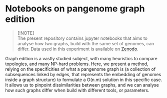 # Notebooks on pangenome graph edition

> [!NOTE]\
> The present repository contains jupyter notebooks that aims to analyse how two graphs, build with the same set of genomes, can differ. Data used in this experiment is available on [Zenodo](https://doi.org/10.5281/zenodo.10932490).

Graph edition is a vastly studied subject, with many heuristics to compare topologies, and many NP-hard problems. Here, we present a method, relying on the specificities of what a pangenome graph is (a collection of subsequences linked by edges, that represents the embedding of genomes inside a graph structure) to formulate a O(n.m) solution in this specific case. It allows us to pinpoint dissimilarities between graphs, and we can analyse how such graphs differ when build with different tools, or parameters.